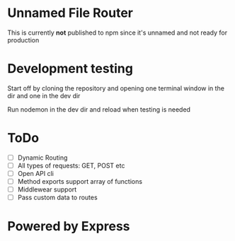 # Unnamed File Router
This is currently __not__ published to npm since it's unnamed and not ready for production

# Development testing
Start off by cloning the repository and opening one terminal window in the dir and one in the dev dir

Run nodemon in the dev dir and reload when testing is needed

# ToDo
- [ ] Dynamic Routing
- [ ] All types of requests: GET, POST etc
- [ ] Open API cli
- [ ] Method exports support array of functions
- [ ] Middlewear support
- [ ] Pass custom data to routes

# Powered by Express